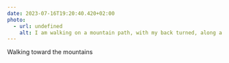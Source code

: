 ```yaml
---
date: 2023-07-16T19:20:40.420+02:00
photo:
  - url: undefined
    alt: I am walking on a mountain path, with my back turned, along a hillside. In the distance, the Matterhorn can be seen.
---
```


Walking toward the mountains 
